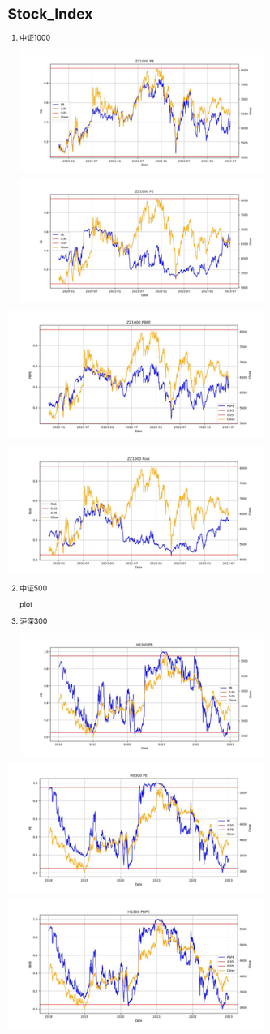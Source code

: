 # Stock_Index

1. 中证1000

   

   ![ZZ1000PB](.\Plot\ZZ1000PB.jpg)

   ![ZZ1000PE](.\Plot\ZZ1000PE.jpg)

![ZZ1000PBPE](.\Plot\ZZ1000PBPE.jpg)

![ZZ1000risk](.\Plot\ZZ1000risk.jpg)

2. 中证500

   plot



3. 沪深300

   ![HS300PB](.\Plot\HS300PB.jpg)

![HS300PE](.\Plot\HS300PE.jpg)

![HS300PBPE](.\Plot\HS300PBPE.jpg)
